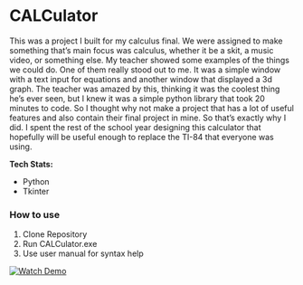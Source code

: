 # CALCulator
This was a project I built for my calculus final. We were assigned to make something that’s main focus was calculus, whether it be a skit, a music video, or something else. My teacher showed some examples of the things we could do. One of them really stood out to me. It was a simple window with a text input for equations and another window that displayed a 3d graph. The teacher was amazed by this, thinking it was the coolest thing he’s ever seen, but I knew it was a simple python library that took 20 minutes to code. So I thought why not make a project that has a lot of useful features and also contain their final project in mine. So that’s exactly why I did. I spent the rest of the school year designing this calculator that hopefully will be useful enough to replace the TI-84 that everyone was using.

**Tech Stats:**
- Python
- Tkinter

### How to use
1. Clone Repository
2. Run CALCulator.exe
3. Use user manual for syntax help

[![Watch Demo](https://bspafford.github.io/images/thumbnails/calculator.png)](https://bspafford.github.io/CALCulator/media/CALCulator.mp4)
